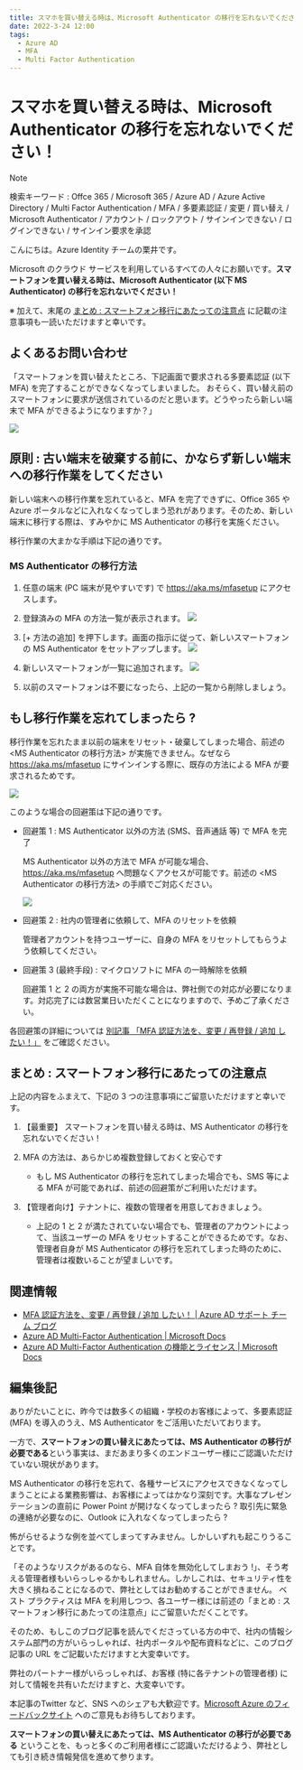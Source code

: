 ```yaml
---
title: スマホを買い替える時は、Microsoft Authenticator の移行を忘れないでください！
date: 2022-3-24 12:00
tags:
  - Azure AD
  - MFA
  - Multi Factor Authentication
---
```

# スマホを買い替える時は、Microsoft Authenticator の移行を忘れないでください！

> [!NOTE]
> 検索キーワード : Offce 365 / Microsoft 365 / Azure AD / Azure Active Directory / Multi Factor Authentication / MFA / 多要素認証 / 変更 / 買い替え / Microsoft Authenticator / アカウント / ロックアウト / サインインできない /  ログインできない / サインイン要求を承認

こんにちは。Azure Identity チームの栗井です。

Microsoft のクラウド サービスを利用しているすべての人々にお願いです。**スマートフォンを買い替える時は、Microsoft Authenticator (以下 MS Authenticator) の移行を忘れないでください！** 

※ 加えて、末尾の [まとめ : スマートフォン移行にあたっての注意点]() に記載の注意事項も一読いただけますと幸いです。


## よくあるお問い合わせ
「スマートフォンを買い替えたところ、下記画面で要求される多要素認証 (以下 MFA) を完了することができなくなってしまいました。
おそらく、買い替え前のスマートフォンに要求が送信されているのだと思います。どうやったら新しい端末で MFA ができるようになりますか？」


![](./move-authenticator-to-new-phone\mfa-required.png)


## 原則 : 古い端末を破棄する前に、かならず新しい端末への移行作業をしてください
新しい端末への移行作業を忘れていると、MFA を完了できずに、Office 365 や Azure ポータルなどに入れなくなってしまう恐れがあります。そのため、新しい端末に移行する際は、すみやかに MS Authenticator の移行を実施ください。

移行作業の大まかな手順は下記の通りです。

### MS Authenticator の移行方法
1. 任意の端末 (PC 端末が見やすいです) で https://aka.ms/mfasetup にアクセスします。
 
2. 登録済みの MFA の方法一覧が表示されます。
   ![](./move-authenticator-to-new-phone\mysecurityinfo-before.png)
   
3. [+ 方法の追加] を押下します。画面の指示に従って、新しいスマートフォンの MS Authenticator をセットアップします。
   ![](./move-authenticator-to-new-phone\mfasetup.png)
   
4. 新しいスマートフォンが一覧に追加されます。
   ![](./move-authenticator-to-new-phone\mysecurityinfo-after.png)

5. 以前のスマートフォンは不要になったら、上記の一覧から削除しましょう。


## もし移行作業を忘れてしまったら ?

移行作業を忘れたまま以前の端末をリセット・破棄してしまった場合、前述の <MS Authenticator の移行方法> が実施できません。なぜなら https://aka.ms/mfasetup にサインインする際に、既存の方法による MFA が要求されるためです。

![](./move-authenticator-to-new-phone\mfa-lockout.png)

このような場合の回避策は下記の通りです。

- 回避策 1 : MS Authenticator 以外の方法 (SMS、音声通話 等) で MFA を完了
  
  MS Authenticator 以外の方法で MFA が可能な場合、https://aka.ms/mfasetup へ問題なくアクセスが可能です。前述の <MS Authenticator の移行方法> の手順でご対応ください。

  ![](./move-authenticator-to-new-phone\mfa-anothermethod.png)

- 回避策 2 : 社内の管理者に依頼して、MFA のリセットを依頼
  
  管理者アカウントを持つユーザーに、自身の MFA をリセットしてもらうよう依頼してください。

- 回避策 3 (最終手段) : マイクロソフトに MFA の一時解除を依頼
  
  回避策 1 と 2 の両方が実施不可能な場合は、弊社側での対応が必要になります。対応完了には数営業日いただくことになりますので、予めご了承ください。

各回避策の詳細については [別記事 「MFA 認証方法を、変更 / 再登録 / 追加 したい！」](https://jpazureid.github.io/blog/azure-active-directory/change-mfa-verification-method/) をご確認ください。


## まとめ : スマートフォン移行にあたっての注意点

上記の内容をふまえて、下記の 3 つの注意事項にご留意いただけますと幸いです。

1. 【最重要】 スマートフォンを買い替える時は、MS Authenticator の移行を忘れないでください！

2. MFA の方法は、あらかじめ複数登録しておくと安心です
   - もし MS Authenticator の移行を忘れてしまった場合でも、SMS 等による MFA が可能であれば、前述の回避策がご利用いただけます。
 
3. 【管理者向け】テナントに、複数の管理者を用意しておきましょう。
   - 上記の 1 と 2 が満たされていない場合でも、管理者のアカウントによって、当該ユーザーの MFA をリセットすることができるためです。なお、管理者自身が MS Authenticator の移行を忘れてしまった時のために、管理者は複数いることが望ましいです。

## 関連情報
- [MFA 認証方法を、変更 / 再登録 / 追加 したい！ | Azure AD サポート チーム ブログ](https://jpazureid.github.io/blog/azure-active-directory/change-mfa-verification-method/)
- [Azure AD Multi-Factor Authentication | Microsoft Docs](https://docs.microsoft.com/ja-jp/azure/active-directory/authentication/concept-mfa-howitworks)
- [Azure AD Multi-Factor Authentication の機能とライセンス | Microsoft Docs](https://docs.microsoft.com/ja-jp/azure/active-directory/authentication/concept-mfa-licensing)

## 編集後記
ありがたいことに、昨今では数多くの組織・学校のお客様によって、多要素認証 (MFA) を導入のうえ、MS  Authenticator をご活用いただいております。

一方で、**スマートフォンの買い替えにあたっては、MS Authenticator の移行が必要である**という事実は、まだあまり多くのエンドユーザー様にご認識いただけていない現状があります。

MS Authenticator の移行を忘れて、各種サービスにアクセスできなくなってしまうことによる業務影響は、お客様によってはかなり深刻です。大事なプレゼンテーションの直前に Power Point が開けなくなってしまったら ? 取引先に緊急の連絡が必要なのに、Outlook に入れなくなってしまったら ?


怖がらせるような例を並べてしまってすみません。しかしいずれも起こりうることです。


「そのようなリスクがあるのなら、MFA 自体を無効化してしまおう !」、そう考える管理者様もいらっしゃるかもしれません。しかしこれは、セキュリティ性を大きく損ねることになるので、弊社としてはお勧めすることができません。
ベスト プラクティスは MFA を利用しつつ、各ユーザー様には前述の「まとめ : スマートフォン移行にあたっての注意点」にご留意いただくことです。

そのため、もしこのブログ記事を読んでくださっている方の中で、社内の情報システム部門の方がいらっしゃれば、社内ポータルや配布資料などに、このブログ記事の URL をご記載いただけますと大変幸いです。

弊社のパートナー様がいらっしゃれば、お客様 (特に各テナントの管理者様) に対して情報を共有いただけますと、大変幸いです。

本記事のTwitter など、SNS へのシェアも大歓迎です。[Microsoft Azure のフィードバックサイト](https://feedback.azure.com/d365community/) へのご意見もお待ちしております。

**スマートフォンの買い替えにあたっては、MS Authenticator の移行が必要である** ということを、もっと多くのご利用者様にご認識いただけるよう、弊社としても引き続き情報発信を進めて参ります。
